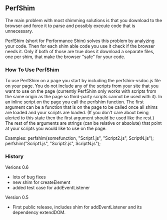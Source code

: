 ﻿## PerfShim
The main problem with most shimming solutions is that you download to the 
browser and force it to parse and possibly execute code that is unnecessary. 

PerfShim (short for Performance Shim) solves this problem by analyzing your 
code. Then for each shim able code you use it check if the browser needs it. 
Only if both of those are true does it download a separate files, one per shim, 
that make the browser "safe" for your code.

### How To Use PerfShim
To use PerfShim on a page you start by including the perfshim-vsdoc.js file on 
your page. You do not include any of the scripts from your site that you want 
to use on the page (currently PerfShim only works with scripts from the same 
origin as the page so third-party scripts cannot be used with it). In an inline 
script on the page you call the perfshim function. The first argument can be a 
function that is on the page to be called once all shims are loaded and your 
scripts are loaded. (If you don't care about being 
alerted to this state then the first argument should be used like the rest.) 
The rest of the arguments are strings (can be relative or absolute) that point 
at your scripts you would like to use on the page.

Examples:
	perfshim(somefunction, "Script1.js", "Script2.js", ScriptN.js");
	perfshim("Script1.js", "Script2.js", ScriptN.js");

### History
Verions 0.6
* lots of bug fixes
* new shim for createElement
* added test case for addEventListener

Version 0.5
* First public release, includes shim for addEventListener and its dependency extendDOM.